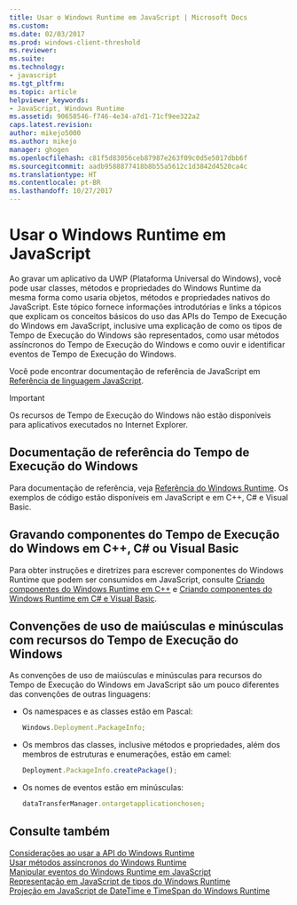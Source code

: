 ```yaml
---
title: Usar o Windows Runtime em JavaScript | Microsoft Docs
ms.custom: 
ms.date: 02/03/2017
ms.prod: windows-client-threshold
ms.reviewer: 
ms.suite: 
ms.technology:
- javascript
ms.tgt_pltfrm: 
ms.topic: article
helpviewer_keywords:
- JavaScript, Windows Runtime
ms.assetid: 90658546-f746-4e34-a7d1-71cf9ee322a2
caps.latest.revision: 
author: mikejo5000
ms.author: mikejo
manager: ghogen
ms.openlocfilehash: c81f5d83056ceb87987e263f09c0d5e5017dbb6f
ms.sourcegitcommit: aadb9588877418b8b55a5612c1d3842d4520ca4c
ms.translationtype: HT
ms.contentlocale: pt-BR
ms.lasthandoff: 10/27/2017
---
```

# <a name="using-the-windows-runtime-in-javascript"></a>Usar o Windows Runtime em JavaScript
Ao gravar um aplicativo da UWP (Plataforma Universal do Windows), você pode usar classes, métodos e propriedades do Windows Runtime da mesma forma como usaria objetos, métodos e propriedades nativos do JavaScript. Este tópico fornece informações introdutórias e links a tópicos que explicam os conceitos básicos do uso das APIs do Tempo de Execução do Windows em JavaScript, inclusive uma explicação de como os tipos de Tempo de Execução do Windows são representados, como usar métodos assíncronos do Tempo de Execução do Windows e como ouvir e identificar eventos de Tempo de Execução do Windows.  
  
 Você pode encontrar documentação de referência de JavaScript em [Referência de linguagem JavaScript](../javascript/javascript-language-reference.md).  
  
> [!IMPORTANT]
>  Os recursos de Tempo de Execução do Windows não estão disponíveis para aplicativos executados no Internet Explorer.  
  
## <a name="windows-runtime-reference-documentation"></a>Documentação de referência do Tempo de Execução do Windows  
 Para documentação de referência, veja [Referência do Windows Runtime](https://msdn.microsoft.com/en-us/library/windows/apps/br211377.aspx). Os exemplos de código estão disponíveis em JavaScript e em C++, C# e Visual Basic.  
  
## <a name="writing-windows-runtime-components-in-c-c-or-visual-basic"></a>Gravando componentes do Tempo de Execução do Windows em C++, C# ou Visual Basic  
 Para obter instruções e diretrizes para escrever componentes do Windows Runtime que podem ser consumidos em JavaScript, consulte [Criando componentes do Windows Runtime em C++](/windows/uwp/winrt-components/creating-windows-runtime-components-in-cpp) e [Criando componentes do Windows Runtime em C# e Visual Basic](/windows/uwp/winrt-components/creating-windows-runtime-components-in-csharp-and-visual-basic).  
  
## <a name="casing-conventions-with-windows-runtime-features"></a>Convenções de uso de maiúsculas e minúsculas com recursos do Tempo de Execução do Windows  
 As convenções de uso de maiúsculas e minúsculas para recursos do Tempo de Execução do Windows em JavaScript são um pouco diferentes das convenções de outras linguagens:  
  
-   Os namespaces e as classes estão em Pascal:  
  
    ```JavaScript  
    Windows.Deployment.PackageInfo;  
    ```  
  
-   Os membros das classes, inclusive métodos e propriedades, além dos membros de estruturas e enumerações, estão em camel:  
  
    ```JavaScript  
    Deployment.PackageInfo.createPackage();  
    ```  
  
-   Os nomes de eventos estão em minúsculas:  
  
    ```JavaScript  
    dataTransferManager.ontargetapplicationchosen;  
    ```  
  
## <a name="see-also"></a>Consulte também  
 [Considerações ao usar a API do Windows Runtime](../jswinrt/considerations-when-using-the-windows-runtime-api.md)   
 [Usar métodos assíncronos do Windows Runtime](../jswinrt/using-windows-runtime-asynchronous-methods.md)   
 [Manipular eventos do Windows Runtime em JavaScript](../jswinrt/handling-windows-runtime-events-in-javascript.md)   
 [Representação em JavaScript de tipos do Windows Runtime](../jswinrt/javascript-representation-of-windows-runtime-types.md)   
 [Projeção em JavaScript de DateTime e TimeSpan do Windows Runtime](../jswinrt/windows-runtime-datetime-and-timespan-representations.md)
